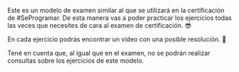 Este es un modelo de examen similar al que se utilizará en la certificación de #SeProgramar. De esta manera vas a poder practicar los ejercicios todas las veces que necesites de cara al examen de certificación. :sunglasses:

En cada ejercicio podrás encontrar un video con una posible resolución. :movie_camera:

Tené en cuenta que, al igual que en el examen, no se podrán realizar consultas sobre los ejercicios de este modelo.